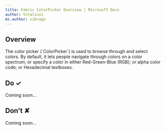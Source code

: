 ```yaml
---
title: Fabric ColorPicker Overview | Microsoft Docs
author: Vitalius1
ms.author: vibraga
---
```


## Overview
The color picker (&#x60;ColorPicker&#x60;) is used to browse through and select colors. By default, it lets people navigate through colors on a color spectrum; or specify a color in either Red-Green-Blue (RGB); or alpha color code; or Hexadecimal textboxes.



## Do &#10003;
Coming soon...

## Don't &#10008;
Coming soon...